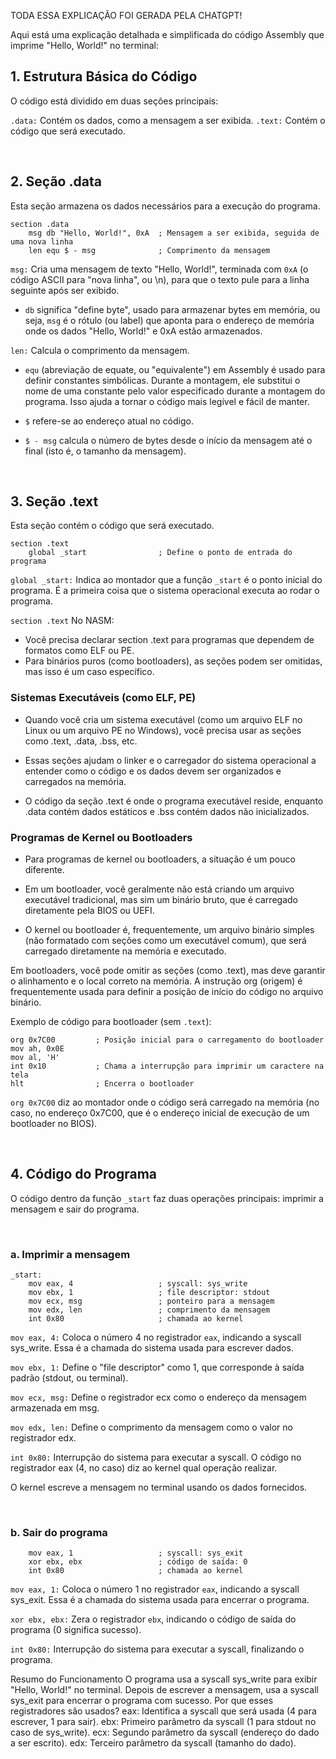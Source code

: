 TODA ESSA EXPLICAÇÃO FOI GERADA PELA CHATGPT!

Aqui está uma explicação detalhada e simplificada do código Assembly que imprime "Hello, World!" no terminal:

<h2>1. Estrutura Básica do Código</h2>
O código está dividido em duas seções principais:

`.data:` Contém os dados, como a mensagem a ser exibida.
`.text:` Contém o código que será executado.

<br/>

<h2>2. Seção .data</h2>

Esta seção armazena os dados necessários para a execução do programa.
```
section .data
    msg db "Hello, World!", 0xA  ; Mensagem a ser exibida, seguida de uma nova linha
    len equ $ - msg              ; Comprimento da mensagem
```

`msg:`
Cria uma mensagem de texto "Hello, World!", terminada com `0xA` (o código ASCII para "nova linha", ou \n), para que o texto pule para a linha seguinte após ser exibido.

- `db` significa "define byte", usado para armazenar bytes em memória, ou seja, `msg` é o rótulo (ou label) que aponta para o endereço de memória onde os dados "Hello, World!" e 0xA estão armazenados.

`len:`
Calcula o comprimento da mensagem.

- `equ`  (abreviação de equate, ou "equivalente") em Assembly é usado para definir constantes simbólicas. Durante a montagem, ele substitui o nome de uma constante pelo valor especificado durante a montagem do programa. Isso ajuda a tornar o código mais legível e fácil de manter.

- `$` refere-se ao endereço atual no código.

- `$ - msg` calcula o número de bytes desde o início da mensagem até o final (isto é, o tamanho da mensagem).

<br/>

<h2>3. Seção .text</h2>

Esta seção contém o código que será executado.
```
section .text
    global _start                ; Define o ponto de entrada do programa
```

`global _start:`
Indica ao montador que a função `_start` é o ponto inicial do programa. É a primeira coisa que o sistema operacional executa ao rodar o programa.

`section .text`
No NASM:
- Você precisa declarar section .text para programas que dependem de formatos como ELF ou PE.
- Para binários puros (como bootloaders), as seções podem ser omitidas, mas isso é um caso específico.

<h3>Sistemas Executáveis (como ELF, PE)</h3>

- Quando você cria um sistema executável (como um arquivo ELF no Linux ou um arquivo PE no Windows), você precisa usar as seções como .text, .data, .bss, etc.

- Essas seções ajudam o linker e o carregador do sistema operacional a entender como o código e os dados devem ser organizados e carregados na memória.

- O código da seção .text é onde o programa executável reside, enquanto .data contém dados estáticos e .bss contém dados não inicializados.


<h3>Programas de Kernel ou Bootloaders</h3>

- Para programas de kernel ou bootloaders, a situação é um pouco diferente.

- Em um bootloader, você geralmente não está criando um arquivo executável tradicional, mas sim um binário bruto, que é carregado diretamente pela BIOS ou UEFI.

- O kernel ou bootloader é, frequentemente, um arquivo binário simples (não formatado com seções como um executável comum), que será carregado diretamente na memória e executado.

Em bootloaders, você pode omitir as seções (como .text), mas deve garantir o alinhamento e o local correto na memória. A instrução org (origem) é frequentemente usada para definir a posição de início do código no arquivo binário.

Exemplo de código para bootloader (sem `.text`):
```
org 0x7C00         ; Posição inicial para o carregamento do bootloader
mov ah, 0x0E
mov al, 'H'
int 0x10           ; Chama a interrupção para imprimir um caractere na tela
hlt                ; Encerra o bootloader
```

`org 0x7C00` diz ao montador onde o código será carregado na memória (no caso, no endereço 0x7C00, que é o endereço inicial de execução de um bootloader no BIOS).

<br/>

<h2>4. Código do Programa</h2>

O código dentro da função `_start` faz duas operações principais: imprimir a mensagem e sair do programa.

<br/>

<h3>a. Imprimir a mensagem</h3>

```
_start:
    mov eax, 4                   ; syscall: sys_write
    mov ebx, 1                   ; file descriptor: stdout
    mov ecx, msg                 ; ponteiro para a mensagem
    mov edx, len                 ; comprimento da mensagem
    int 0x80                     ; chamada ao kernel
```

`mov eax, 4:`
Coloca o número 4 no registrador `eax`, indicando a syscall sys_write. Essa é a chamada do sistema usada para escrever dados.

`mov ebx, 1:`
Define o "file descriptor" como 1, que corresponde à saída padrão (stdout, ou terminal).

`mov ecx, msg:`
Define o registrador ecx como o endereço da mensagem armazenada em msg.

`mov edx, len:`
Define o comprimento da mensagem como o valor no registrador edx.

`int 0x80:`
Interrupção do sistema para executar a syscall. O código no registrador eax (4, no caso) diz ao kernel qual operação realizar.

O kernel escreve a mensagem no terminal usando os dados fornecidos.

<br/>

<h3>b. Sair do programa</h3>

```
    mov eax, 1                   ; syscall: sys_exit
    xor ebx, ebx                 ; código de saída: 0
    int 0x80                     ; chamada ao kernel
```

`mov eax, 1:`
Coloca o número 1 no registrador `eax`, indicando a syscall sys_exit. Essa é a chamada do sistema usada para encerrar o programa.

`xor ebx, ebx:`
Zera o registrador `ebx`, indicando o código de saída do programa (0 significa sucesso).

`int 0x80:`
Interrupção do sistema para executar a syscall, finalizando o programa.

Resumo do Funcionamento
O programa usa a syscall sys_write para exibir "Hello, World!" no terminal.
Depois de escrever a mensagem, usa a syscall sys_exit para encerrar o programa com sucesso.
Por que esses registradores são usados?
eax: Identifica a syscall que será usada (4 para escrever, 1 para sair).
ebx: Primeiro parâmetro da syscall (1 para stdout no caso de sys_write).
ecx: Segundo parâmetro da syscall (endereço do dado a ser escrito).
edx: Terceiro parâmetro da syscall (tamanho do dado).